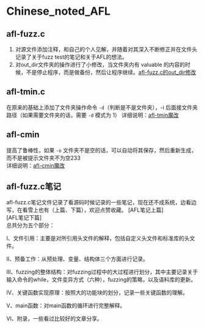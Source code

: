 # Chinese_noted_AFL
## afl-fuzz.c
1. 对源文件添加注释，和自己的个人见解，并随着对其深入不断修正并在文件头记录了关于fuzz test的笔记和关于AFL的想法。  
2. 对out_dir文件夹的操作进行了小修改，当文件夹内有 valuable 的内容的时候，不是停止程序，而是做备份，然后让程序继续。[afl-fuzz.c的out_dir修改](https://www.cnblogs.com/wayne-tao/p/12129385.html)

## afl-tmin.c
在原来的基础上添加了文件夹操作命令 `-d`（判断是不是文件夹），-i 后面接文件夹路径（如果需要文件夹的话，需要 `-d` 模式为 1） 
详细说明：[afl-tmin魔改](https://www.cnblogs.com/wayne-tao/p/11964565.html)

## afl-cmin
提高了鲁棒性，如果 `-o` 文件夹不是空的话，可以自动将其保存，然后重新生成，而不是被提示文件夹不为空233  
详细说明：[afl-cmin魔改](https://www.cnblogs.com/wayne-tao/p/11971922.html)

## afl-fuzz.c笔记
afl-fuzz.c笔记文件记录了看源码时候记录的一些笔记，现在还不成系统，边看边写，在看雪上也有（上篇、下篇），欢迎点赞收藏。
[AFL笔记上篇]  
[AFL笔记下篇]  
总共分为五个部分：  

Ⅰ、文件引用：主要是对所引用头文件的解释，包括自定义头文件和标准库的头文件。  

Ⅱ、预备工作：从预处理、变量、结构体三个方面进行记录。  

Ⅲ、fuzzing的整体结构：对fuzzing过程中的大过程进行划分，其中主要记录关于输入命令的while，文件变异方式（六种），fuzzing的策略，以及语料库的更新。  

Ⅳ、关键函数实现原理：按照大的功能块的划分，记录一些关键函数的理解。  

Ⅴ、main函数：对main函数的循环进行完整解释。  

Ⅵ、附录，一些看过比较好的文章分享。